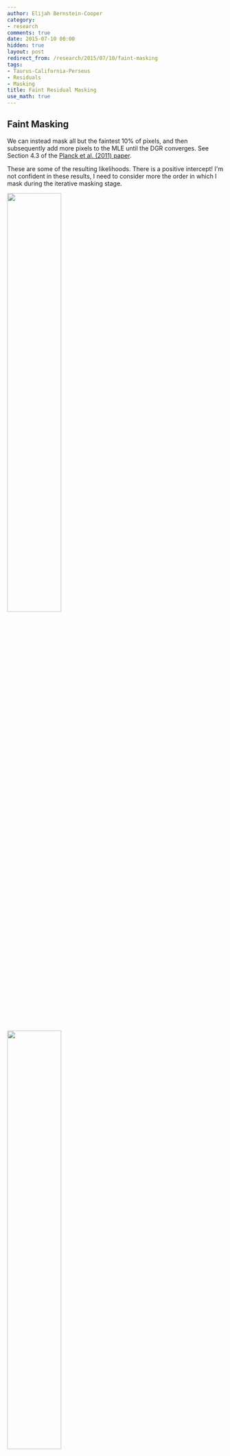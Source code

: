 ```yaml
---
author: Elijah Bernstein-Cooper
category:
- research
comments: true
date: 2015-07-10 00:00
hidden: true
layout: post
redirect_from: /research/2015/07/10/faint-masking
tags:
- Taurus-California-Perseus
- Residuals
- Masking
title: Faint Residual Masking
use_math: true
---
```


## Faint Masking

We can instead mask all but the faintest 10% of pixels, and then subsequently
add more pixels to the MLE until the DGR converges. See Section 4.3 of the
[Planck et al. (2011)
paper](http://www.aanda.org/articles/aa/full_html/2011/12/aa16485-11/aa16485-11.html#S9).

These are some of the resulting likelihoods. There is a positive intercept! I'm
not confident in these results, I need to consider more the order in which I
mask during the iterative masking stage.

<img src="/media/2015/07/10/perseus_likelihood_lee12_wd.png" style="width: 50%"/>

<img src="/media/2015/07/10/perseus_likelihood_lee12_wi.png" style="width: 50%"/>